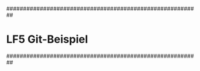 ##########################################################
# LF5 Git-Beispiel
##########################################################
